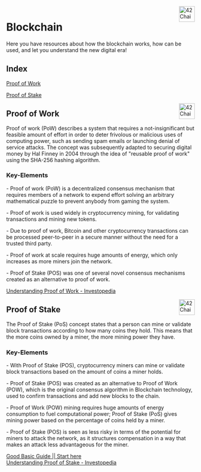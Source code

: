 <img src="https://cdn.discordapp.com/attachments/907996802580611102/916682965419958282/42chain-icon_copy.png?width=400&height=400" alt="42Chain Logo" width="42px" height="42px" align="right"/>
<h1>Blockchain</h1>

<p> Here you have resources about how the blockchain works, how can be used, and let you understand the new digital era!</p>
<h2> Index </h2>
<p><a href="#Proof of Work">
  Proof of Work
</a></p>
<p><a href="#Proof of Stake">
  Proof of Stake
</a></p>

<img src="https://cdn.discordapp.com/attachments/907996802580611102/916682965419958282/42chain-icon_copy.png?width=400&height=400" alt="42Chain Logo" width="42px" height="42px" align="right"/>
<h2 id="Proof of Work">Proof of Work</h2>
<p> Proof of work (PoW) describes a system that requires a not-insignificant but feasible amount of effort in order to deter frivolous or malicious uses of computing power, such as sending spam emails or launching denial of service attacks.
 The concept was subsequently adapted to securing digital money by Hal Finney in 2004 through the idea of "reusable proof of work" using the SHA-256 hashing algorithm.</p>
<h3>Key-Elements</h3>
  <p>- Proof of work (PoW) is a decentralized consensus mechanism that requires members of a network to expend effort solving an arbitrary mathematical puzzle to prevent anybody from gaming the system.</p>
  <p>- Proof of work is used widely in cryptocurrency mining, for validating transactions and mining new tokens.</p>
  <p>- Due to proof of work, Bitcoin and other cryptocurrency transactions can be processed peer-to-peer in a secure manner without the need for a trusted third party.</p>
  <p>- Proof of work at scale requires huge amounts of energy, which only increases as more miners join the network.</p>
  <p>- Proof of Stake (POS) was one of several novel consensus mechanisms created as an alternative to proof of work.</p>

<a href="https://www.investopedia.com/terms/p/proof-work.asp" target="_blank">Understanding Proof of Work - Investopedia</a> 
<br>
<!-- Don't forget the <br> between links!!!! -->

<img src="https://cdn.discordapp.com/attachments/907996802580611102/916682965419958282/42chain-icon_copy.png?width=400&height=400" alt="42Chain Logo" width="42px" height="42px" align="right"/>
<h2 id="Proof of Stake">Proof of Stake</h2>
<p>The Proof of Stake (PoS) concept states that a person can mine or validate block transactions according to how many coins they hold. This means that the more coins owned by a miner, the more mining power they have.</p>
<h3>Key-Elements</h3>
<p> - With Proof of Stake (POS), cryptocurrency miners can mine or validate block transactions based on the amount of coins a miner holds.</p>
<p> - Proof of Stake (POS) was created as an alternative to Proof of Work (POW), which is the original consensus algorithm in Blockchain technology, used to confirm transactions and add new blocks to the chain.</p>
<p> - Proof of Work (POW) mining requires huge amounts of energy consumption to fuel computational power; Proof of Stake (PoS) gives mining power based on the percentage of coins held by a miner.</p>
<p> - Proof of Stake (POS) is seen as less risky in terms of the potential for miners to attack the network, as it structures compensation in a way that makes an attack less advantageous for the miner.</p>

<a href="https://www.thebalance.com/proof-of-stake-pos-5196135" target="_blank">Good Basic Guide || Start here</a>
<br>
<a href="https://www.investopedia.com/terms/p/proof-stake-pos.asp" target="_blank">Understanding Proof of Stake - Investopedia</a> 
<br>

<!-- 

## ADD NEW TOPIC DO INDEX

<p><a href="#The id you'll put on the Header of the new topic">
  The name you want to appear in the index
</a></p>

## ADD NEW TOPIC

<img src="https://cdn.discordapp.com/attachments/907996802580611102/916682965419958282/42chain-icon_copy.png?width=400&height=400" alt="42Chain Logo" width="42px" height="42px" align="right"/>
<h2 id="YOUR TOPIC">YOUR TOPIC</h2>
<p> A short resume about the subject itslef to people see if its what they are looking for.</p>
<p> If you got a link to add please do it here, copy and paste the the line <a ... </a> </p>
<a href="URL" target="_blank">The title of the link!</a> 
<br>

## ADD NEW LINKS

<a href="https://github.com/benmaia/42chain_learning_resources" target="_blank">Exemple</a>
DONT'T FORGET THE <BR> BETWEEN LINKS!!!!-->

